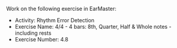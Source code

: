 Work on the following exercise in EarMaster:
- Activity: Rhythm Error Detection
- Exercise Name: 4/4 - 4 bars: 8th, Quarter, Half & Whole notes - including rests
- Exercise Number: 4.8
